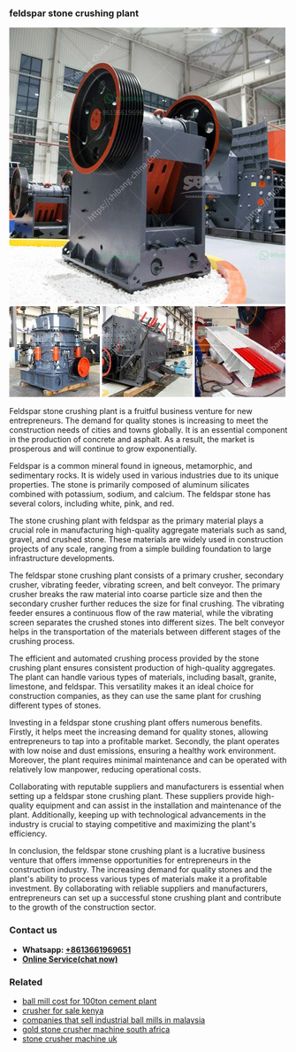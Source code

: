 <h3>feldspar stone crushing plant</h3><img src='1702260297.jpg' alt=''><p>Feldspar stone crushing plant is a fruitful business venture for new entrepreneurs. The demand for quality stones is increasing to meet the construction needs of cities and towns globally. It is an essential component in the production of concrete and asphalt. As a result, the market is prosperous and will continue to grow exponentially.</p><p>Feldspar is a common mineral found in igneous, metamorphic, and sedimentary rocks. It is widely used in various industries due to its unique properties. The stone is primarily composed of aluminum silicates combined with potassium, sodium, and calcium. The feldspar stone has several colors, including white, pink, and red.</p><p>The stone crushing plant with feldspar as the primary material plays a crucial role in manufacturing high-quality aggregate materials such as sand, gravel, and crushed stone. These materials are widely used in construction projects of any scale, ranging from a simple building foundation to large infrastructure developments.</p><p>The feldspar stone crushing plant consists of a primary crusher, secondary crusher, vibrating feeder, vibrating screen, and belt conveyor. The primary crusher breaks the raw material into coarse particle size and then the secondary crusher further reduces the size for final crushing. The vibrating feeder ensures a continuous flow of the raw material, while the vibrating screen separates the crushed stones into different sizes. The belt conveyor helps in the transportation of the materials between different stages of the crushing process.</p><p>The efficient and automated crushing process provided by the stone crushing plant ensures consistent production of high-quality aggregates. The plant can handle various types of materials, including basalt, granite, limestone, and feldspar. This versatility makes it an ideal choice for construction companies, as they can use the same plant for crushing different types of stones.</p><p>Investing in a feldspar stone crushing plant offers numerous benefits. Firstly, it helps meet the increasing demand for quality stones, allowing entrepreneurs to tap into a profitable market. Secondly, the plant operates with low noise and dust emissions, ensuring a healthy work environment. Moreover, the plant requires minimal maintenance and can be operated with relatively low manpower, reducing operational costs.</p><p>Collaborating with reputable suppliers and manufacturers is essential when setting up a feldspar stone crushing plant. These suppliers provide high-quality equipment and can assist in the installation and maintenance of the plant. Additionally, keeping up with technological advancements in the industry is crucial to staying competitive and maximizing the plant's efficiency.</p><p>In conclusion, the feldspar stone crushing plant is a lucrative business venture that offers immense opportunities for entrepreneurs in the construction industry. The increasing demand for quality stones and the plant's ability to process various types of materials make it a profitable investment. By collaborating with reliable suppliers and manufacturers, entrepreneurs can set up a successful stone crushing plant and contribute to the growth of the construction sector.</p><h3>Contact us</h3><ul><li><strong>Whatsapp:&nbsp;<a href="https://wa.me/8613661969651">+8613661969651</a></strong></li><li><a href="https://swt.shibang-china.com/?git&amp;zhl&amp;feldspar stone crushing plant"><strong>Online Service(chat now)</strong></a></li></ul><h3>Related</h3><ul><li><a href='ball mill cost for 100ton cement plant.md'>ball mill cost for 100ton cement plant</a></li><li><a href='crusher for sale kenya.md'>crusher for sale kenya</a></li><li><a href='companies that sell industrial ball mills in malaysia.md'>companies that sell industrial ball mills in malaysia</a></li><li><a href='gold stone crusher machine south africa.md'>gold stone crusher machine south africa</a></li><li><a href='stone crusher machine uk.md'>stone crusher machine uk</a></li></ul>